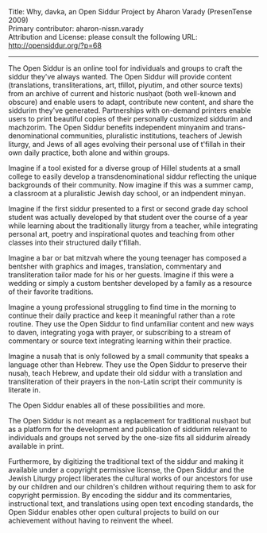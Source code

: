 <html>
<head></head>
<body>
Title: Why, davka, an Open Siddur Project by Aharon Varady (PresenTense 2009)<br />
Primary contributor: aharon-nissn.varady<br />
Attribution and License: please consult the following URL: <a href="http://opensiddur.org/?p=68">http://opensiddur.org/?p=68</a>
<p />
<hr />

The Open Siddur is an online tool for individuals and groups to craft the siddur they've always wanted. The Open Siddur will provide content (translations, transliterations, art, tfillot, piyutim, and other source texts) from an archive of current and historic nusḥaot (both well-known and obscure) and enable users to adapt, contribute new content, and share the siddurim they've generated. Partnerships with on-demand printers enable users to print beautiful copies of their personally customized siddurim and machzorim. The Open Siddur benefits independent minyanim and trans-denominational communities, pluralistic institutions, teachers of Jewish liturgy, and Jews of all ages evolving their personal use of t'fillah in their own daily practice, both alone and within groups.

Imagine if a tool existed for a diverse group of Hillel students at a small college to easily develop a transdenominational siddur reflecting the unique backgrounds of their community. Now imagine if this was a summer camp, a classroom at a pluralistic Jewish day school, or an indpendent minyan.

Imagine if the first siddur presented to a first or second grade day school student was actually developed by that student over the course of a year while learning about the traditionally liturgy from a teacher, while integrating personal art, poetry and inspirational quotes and teaching from other classes into their structured daily t'fillah.

Imagine a bar or bat mitzvah where the young teenager has composed a bentsher with graphics and images, translation, commentary and transliteration tailor made for his or her guests. Imagine if this were a wedding or simply a custom bentsher developed by a family as a resource of their favorite traditions.

Imagine a young professional struggling to find time in the morning to continue their daily practice and keep it meaningful rather than a rote routine. They use the Open Siddur to find unfamiliar content and new ways to daven, integrating yoga with prayer, or subscribing to a stream of commentary or source text integrating learning within their practice.

Imagine a nusaḥ that is only followed by a small community that speaks a language other than Hebrew. They use the Open Siddur to preserve their nusaḥ, teach Hebrew, and update their old siddur with a translation and transliteration of their prayers in the non-Latin script their community is literate in.

The Open Siddur enables all of these possibilities and more.

The Open Siddur is not meant as a replacement for traditional nusḥaot but as a platform for the development and publication of siddurim relevant to individuals and groups not served by the one-size fits all siddurim already available in print.

Furthermore, by digitizing the traditional text of the siddur and making it available under a copyright permissive license, the Open Siddur and the Jewish Liturgy project liberates the cultural works of our ancestors for use by our children and our children's children without requiring them to ask for copyright permission. By encoding the siddur and its commentaries, instructional text, and translations using open text encoding standards, the Open Siddur enables other open cultural projects to build on our achievement without having to reinvent the wheel.
</body>
</html>
